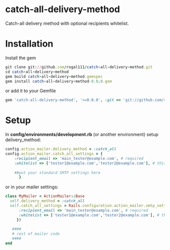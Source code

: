 catch-all-delivery-method
=========================

Catch-all delivery method with optional recipients whitelist.

# Installation

Install the gem

```ruby
git clone git://github.com/rogal111/catch-all-delivery-method.git
cd catch-all-delivery-method
gem build catch-all-delivery-method.gemspec
gem install catch-all-delivery-method-0.0.0.gem
```

or add it to your Gemfile

```ruby
gem 'catch-all-delivery-method', '>=0.0.0', :git => 'git://github.com/rogal111/catch-all-delivery-method.git'
```

# Setup

In __config/environments/development.rb__ (or another environment) setup delivery_method:

```ruby
config.action_mailer.delivery_method = :catch_all
config.action_mailer.catch_all_settings = {
    :recipient_email => 'main_tester@example.com', # required
    :whitelist => ['tester1@example.com','tester2@example.com'], # this line is optional
    
    ##put your standard SMTP settings here
      }
```

or in your mailer settings:

```ruby
class MyMailer < ActionMailer::Base
  self.delivery_method = :catch_all
  self.catch_all_settings = Rails.configuration.action_mailer.smtp_settings.merge({
      :recipient_email => 'main_tester@example.com', # required
	  :whitelist => ['tester1@example.com','tester2@example.com'], # this line is optional
     })
   
   ####
   # rest of mailer code
   ####
end
   
```